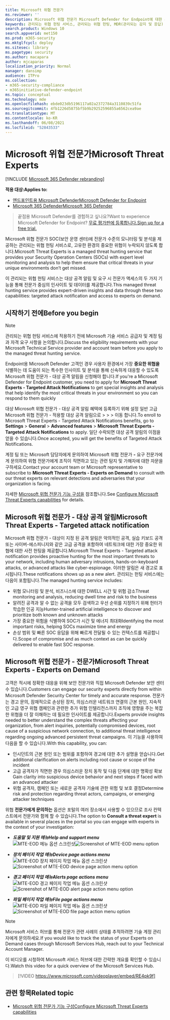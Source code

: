```yaml
---
title: Microsoft 위협 전문가
ms.reviewer: ''
description: Microsoft 위협 전문가 Microsoft Defender for Endpoint에 대한 추가 전문 지식 계층을 제공합니다.
keywords: 관리되는 위협 헌팅 서비스, 관리되는 위협 헌팅, MDR(관리되는 감지 및 응답) 서비스, MTE, Microsoft 위협 전문가, MTE-TAN, 대상 공격 알림, 대상 공격 알림
search.product: Windows 10
search.appverid: met150
ms.prod: m365-security
ms.mktglfcycl: deploy
ms.sitesec: library
ms.pagetype: security
ms.author: macapara
author: mjcaparas
localization_priority: Normal
manager: dansimp
audience: ITPro
ms.collection:
- m365-security-compliance
- m365initiative-defender-endpoint
ms.topic: conceptual
ms.technology: mde
ms.openlocfilehash: ebde023db5196117a02a2372784a3110839c51fa
ms.sourcegitcommit: 4fb1226d5875bf5b9b29252596855a6562cea9ae
ms.translationtype: MT
ms.contentlocale: ko-KR
ms.lasthandoff: 06/08/2021
ms.locfileid: "52843533"
---
```

# <a name="microsoft-threat-experts"></a><span data-ttu-id="78468-104">Microsoft 위협 전문가</span><span class="sxs-lookup"><span data-stu-id="78468-104">Microsoft Threat Experts</span></span>

[!INCLUDE [Microsoft 365 Defender rebranding](../../includes/microsoft-defender.md)]

<span data-ttu-id="78468-105">**적용 대상:**</span><span class="sxs-lookup"><span data-stu-id="78468-105">**Applies to:**</span></span>
- [<span data-ttu-id="78468-106">엔드포인트용 Microsoft Defender</span><span class="sxs-lookup"><span data-stu-id="78468-106">Microsoft Defender for Endpoint</span></span>](https://go.microsoft.com/fwlink/p/?linkid=2154037)
- [<span data-ttu-id="78468-107">Microsoft 365 Defender</span><span class="sxs-lookup"><span data-stu-id="78468-107">Microsoft 365 Defender</span></span>](https://go.microsoft.com/fwlink/?linkid=2118804)

> <span data-ttu-id="78468-108">끝점용 Microsoft Defender를 경험하고 싶나요?</span><span class="sxs-lookup"><span data-stu-id="78468-108">Want to experience Microsoft Defender for Endpoint?</span></span> [<span data-ttu-id="78468-109">무료 평가판에 등록합니다.</span><span class="sxs-lookup"><span data-stu-id="78468-109">Sign up for a free trial.</span></span>](https://www.microsoft.com/microsoft-365/windows/microsoft-defender-atp?ocid=docs-wdatp-exposedapis-abovefoldlink)


<span data-ttu-id="78468-110">Microsoft 위협 전문가 SOC(보안 운영 센터)에 전문가 수준의 모니터링 및 분석을 제공하는 관리되는 위협 헌팅 서비스로, 고유한 환경의 중요한 위협이 누락되지 않도록 합니다.</span><span class="sxs-lookup"><span data-stu-id="78468-110">Microsoft Threat Experts is a managed threat hunting service that provides your Security Operation Centers (SOCs) with expert level monitoring and analysis to help them ensure that critical threats in your unique environments don’t get missed.</span></span>
  
<span data-ttu-id="78468-111">이 관리되는 위협 헌팅 서비스는 대상 공격 알림 및 요구 시 전문가 액세스의 두 가지 기능을 통해 전문가 중심의 인사이트 및 데이터를 제공합니다.</span><span class="sxs-lookup"><span data-stu-id="78468-111">This managed threat hunting service provides expert-driven insights and data through these two capabilities: targeted attack notification and access to experts on demand.</span></span>

## <a name="before-you-begin"></a><span data-ttu-id="78468-112">시작하기 전에</span><span class="sxs-lookup"><span data-stu-id="78468-112">Before you begin</span></span> 
> [!NOTE]
> <span data-ttu-id="78468-113">관리되는 위협 헌팅 서비스에 적용하기 전에 Microsoft 기술 서비스 공급자 및 계정 팀과 자격 요구 사항을 논의합니다.</span><span class="sxs-lookup"><span data-stu-id="78468-113">Discuss the eligibility requirements with your Microsoft Technical Service provider and account team before you apply to the managed threat hunting service.</span></span>

<span data-ttu-id="78468-114">Endpoint용 Microsoft Defender 고객인 경우 사용자 환경에서 가장 **중요한 위협을** 식별하는 데 도움이 되는 특수한 인사이트 및 분석을 통해 신속하게 대응할 수 있도록 Microsoft 위협 전문가 - 대상 공격 알림을 신청해야 합니다.</span><span class="sxs-lookup"><span data-stu-id="78468-114">If you're a Microsoft Defender for Endpoint customer, you need to apply for **Microsoft Threat Experts - Targeted Attack Notifications** to get special insights and analysis that help identify the most critical threats in your environment so you can respond to them quickly</span></span>

<span data-ttu-id="78468-115">대상 Microsoft 위협 전문가 - 대상 공격 알림 혜택에 등록하기 위해 설정 일반 고급 Microsoft 위협 전문가 - 적용할 대상 공격 알림으로  >    >    >   이동 합니다.</span><span class="sxs-lookup"><span data-stu-id="78468-115">To enroll to Microsoft Threat Experts - Targeted Attack Notifications benefits, go to **Settings** > **General** > **Advanced features** > **Microsoft Threat Experts - Targeted Attack Notifications** to apply.</span></span> <span data-ttu-id="78468-116">일단 수락되면 대상 공격 알림의 이점을 얻을 수 있습니다.</span><span class="sxs-lookup"><span data-stu-id="78468-116">Once accepted, you will get the benefits of Targeted Attack Notifications.</span></span>

<span data-ttu-id="78468-117">계정 팀 또는 Microsoft 담당자에게 문의하여 Microsoft 위협 전문가 **-** 요구 전문가에게 문의하여 위협 전문가에게 조직이 직면하고 있는 관련 탐지 및 가해자에 대한 자문을 구하세요.</span><span class="sxs-lookup"><span data-stu-id="78468-117">Contact your account team or Microsoft representative to subscribe to **Microsoft Threat Experts - Experts on Demand** to consult with our threat experts on relevant detections and adversaries that your organization is facing.</span></span>

<span data-ttu-id="78468-118">자세한 [Microsoft 위협 전문가 기능 구성을](/microsoft-365/security/defender-endpoint/configure-microsoft-threat-experts#before-you-begin) 참조합니다.</span><span class="sxs-lookup"><span data-stu-id="78468-118">See [Configure Microsoft Threat Experts capabilities](/microsoft-365/security/defender-endpoint/configure-microsoft-threat-experts#before-you-begin) for details.</span></span> 

## <a name="microsoft-threat-experts---targeted-attack-notification"></a><span data-ttu-id="78468-119">Microsoft 위협 전문가 - 대상 공격 알림</span><span class="sxs-lookup"><span data-stu-id="78468-119">Microsoft Threat Experts - Targeted attack notification</span></span> 
<span data-ttu-id="78468-120">Microsoft 위협 전문가 - 대상이 지정 된 공격 알림은 악의적인 공격, 실습 키보드 공격 또는 사이버-에스피니지와 같은 고급 공격을 포함하여 네트워크에 대한 가장 중요한 위협에 대한 사전 헌팅을 제공합니다.</span><span class="sxs-lookup"><span data-stu-id="78468-120">Microsoft Threat Experts - Targeted attack notification provides proactive hunting for the most important threats to your network, including human adversary intrusions, hands-on-keyboard attacks, or advanced attacks like cyber-espionage.</span></span> <span data-ttu-id="78468-121">이러한 알림은 새 경고로 표시됩니다.</span><span class="sxs-lookup"><span data-stu-id="78468-121">These notifications shows up as a new alert.</span></span> <span data-ttu-id="78468-122">관리되는 헌팅 서비스에는 다음이 포함됩니다.</span><span class="sxs-lookup"><span data-stu-id="78468-122">The managed hunting service includes:</span></span>  
- <span data-ttu-id="78468-123">위협 모니터링 및 분석, 비즈니스에 대한 DWELL 시간 및 위험 감소</span><span class="sxs-lookup"><span data-stu-id="78468-123">Threat monitoring and analysis, reducing dwell time and risk to the business</span></span> 
- <span data-ttu-id="78468-124">알려진 공격과 알 수 없는 공격을 모두 검색하고 우선 순위를 지정하기 위해 헌터가 학습한 인공 지능</span><span class="sxs-lookup"><span data-stu-id="78468-124">Hunter-trained artificial intelligence to discover and prioritize both known and unknown attacks</span></span>  
- <span data-ttu-id="78468-125">가장 중요한 위험을 식별하여 SOC가 시간 및 에너지 최대화</span><span class="sxs-lookup"><span data-stu-id="78468-125">Identifying the most important risks, helping SOCs maximize time and energy</span></span> 
- <span data-ttu-id="78468-126">손상 범위 및 빠른 SOC 응답을 위해 빠르게 전달될 수 있는 컨텍스트를 제공합니다.</span><span class="sxs-lookup"><span data-stu-id="78468-126">Scope of compromise and as much context as can be quickly delivered to enable fast SOC response.</span></span> 
 
## <a name="microsoft-threat-experts---experts-on-demand"></a><span data-ttu-id="78468-127">Microsoft 위협 전문가 - 전문가</span><span class="sxs-lookup"><span data-stu-id="78468-127">Microsoft Threat Experts - Experts on Demand</span></span>
<span data-ttu-id="78468-128">고객은 적시에 정확한 대응을 위해 보안 전문가와 직접 Microsoft Defender 보안 센터 수 있습니다.</span><span class="sxs-lookup"><span data-stu-id="78468-128">Customers can engage our security experts directly from within Microsoft Defender Security Center for timely and accurate response.</span></span> <span data-ttu-id="78468-129">전문가는 경고 문의, 잠재적으로 손상된 장치, 의심스러운 네트워크 연결의 근본 원인, 지속적인 고급 영구 위협 캠페인과 관련한 추가 위협 인텔리전스까지 조직에 영향을 주는 복잡한 위협을 더 잘 이해하는 데 필요한 인사이트를 제공합니다.</span><span class="sxs-lookup"><span data-stu-id="78468-129">Experts provide insights needed to better understand the complex threats affecting your organization, from alert inquiries, potentially compromised devices, root cause of a suspicious network connection, to additional threat intelligence regarding ongoing advanced persistent threat campaigns.</span></span> <span data-ttu-id="78468-130">이 기능을 사용하여 다음을 할 수 있습니다.</span><span class="sxs-lookup"><span data-stu-id="78468-130">With this capability, you can:</span></span>
- <span data-ttu-id="78468-131">인시던트의 근본 원인 또는 범위를 포함하여 경고에 대한 추가 설명을 얻습니다.</span><span class="sxs-lookup"><span data-stu-id="78468-131">Get additional clarification on alerts including root cause or scope of the incident</span></span> 
- <span data-ttu-id="78468-132">고급 공격자가 직면한 경우 의심스러운 장치 동작 및 다음 단계에 대한 명확성 확보</span><span class="sxs-lookup"><span data-stu-id="78468-132">Gain clarity into suspicious device behavior and next steps if faced with an advanced attacker</span></span>  
- <span data-ttu-id="78468-133">위협 공격자, 캠페인 또는 새로운 공격자 기술에 관한 위험 및 보호 결정</span><span class="sxs-lookup"><span data-stu-id="78468-133">Determine risk and protection regarding threat actors, campaigns, or emerging attacker techniques</span></span> 

<span data-ttu-id="78468-134">위협 **전문가에게 문의하는** 옵션은 포털의 여러 장소에서 사용할 수 있으므로 조사 컨텍스트에서 전문가와 함께 할 수 있습니다.</span><span class="sxs-lookup"><span data-stu-id="78468-134">The option to **Consult a threat expert** is available in several places in the portal so you can engage with experts in the context of your investigation:</span></span>

- <span data-ttu-id="78468-135"><i>**도움말 및 지원 메뉴**</i></span><span class="sxs-lookup"><span data-stu-id="78468-135"><i>**Help and support menu**</i></span></span><BR>
<span data-ttu-id="78468-136">![MTE-EOD 메뉴 옵션 스크린샷](images/mte-eod-menu.png)</span><span class="sxs-lookup"><span data-stu-id="78468-136">![Screenshot of MTE-EOD menu option](images/mte-eod-menu.png)</span></span>

- <span data-ttu-id="78468-137"><i>**장치 페이지 작업 메뉴**</i></span><span class="sxs-lookup"><span data-stu-id="78468-137"><i>**Device page actions menu**</i></span></span><BR>
<span data-ttu-id="78468-138">![MTE-EOD 장치 페이지 작업 메뉴 옵션 스크린샷](images/mte-eod-machines.png)</span><span class="sxs-lookup"><span data-stu-id="78468-138">![Screenshot of MTE-EOD device page action menu option](images/mte-eod-machines.png)</span></span>

- <span data-ttu-id="78468-139"><i>**경고 페이지 작업 메뉴**</i></span><span class="sxs-lookup"><span data-stu-id="78468-139"><i>**Alerts page actions menu**</i></span></span><BR>
<span data-ttu-id="78468-140">![MTE-EOD 경고 페이지 작업 메뉴 옵션 스크린샷](images/mte-eod-alerts.png)</span><span class="sxs-lookup"><span data-stu-id="78468-140">![Screenshot of MTE-EOD alert page action menu option](images/mte-eod-alerts.png)</span></span>

- <span data-ttu-id="78468-141"><i>**파일 페이지 작업 메뉴**</i></span><span class="sxs-lookup"><span data-stu-id="78468-141"><i>**File page actions menu**</i></span></span><BR>
<span data-ttu-id="78468-142">![MTE-EOD 파일 페이지 작업 메뉴 옵션 스크린샷](images/mte-eod-file.png)</span><span class="sxs-lookup"><span data-stu-id="78468-142">![Screenshot of MTE-EOD file page action menu option](images/mte-eod-file.png)</span></span>

> [!NOTE]
> <span data-ttu-id="78468-143">Microsoft 서비스 허브를 통해 전문가 관련 사례의 상태를 추적하려면 기술 계정 관리자에게 문의하세요.</span><span class="sxs-lookup"><span data-stu-id="78468-143">If you would like to track the status of your Experts on Demand cases through Microsoft Services Hub, reach out to your Technical Account Manager.</span></span> 

<span data-ttu-id="78468-144">이 비디오를 시청하여 Microsoft 서비스 허브에 대한 간략한 개요를 확인할 수 있습니다.</span><span class="sxs-lookup"><span data-stu-id="78468-144">Watch this video for a quick overview of the Microsoft Services Hub.</span></span>

>[!VIDEO https://www.microsoft.com/videoplayer/embed/RE4pk9f] 

   
## <a name="related-topic"></a><span data-ttu-id="78468-145">관련 항목</span><span class="sxs-lookup"><span data-stu-id="78468-145">Related topic</span></span>
- [<span data-ttu-id="78468-146">Microsoft 위협 전문가 기능 구성</span><span class="sxs-lookup"><span data-stu-id="78468-146">Configure Microsoft Threat Experts capabilities</span></span>](configure-microsoft-threat-experts.md)
